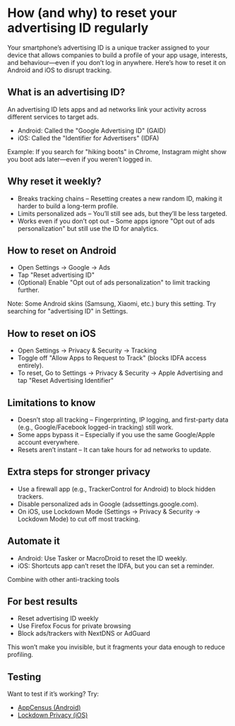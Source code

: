 # How (and why) to reset your advertising ID regularly

Your smartphone’s advertising ID is a unique tracker assigned to your device that allows companies to build a 
profile of your app usage, interests, and behaviour—even if you don’t log in anywhere. Here’s how to reset it on 
Android and iOS to disrupt tracking.

## What is an advertising ID?

An advertising ID lets apps and ad networks link your activity across different services to target ads.

* Android: Called the "Google Advertising ID" (GAID)
* iOS: Called the "Identifier for Advertisers" (IDFA)

Example: If you search for "hiking boots" in Chrome, Instagram might show you boot ads later—even if you weren’t logged in.

## Why reset it weekly?

* Breaks tracking chains – Resetting creates a new random ID, making it harder to build a long-term profile.
* Limits personalized ads – You’ll still see ads, but they’ll be less targeted.
* Works even if you don’t opt out – Some apps ignore "Opt out of ads personalization" but still use the ID for analytics.

## How to reset on Android

* Open Settings → Google → Ads
* Tap "Reset advertising ID"
* (Optional) Enable "Opt out of ads personalization" to limit tracking further.

Note: Some Android skins (Samsung, Xiaomi, etc.) bury this setting. Try searching for "advertising ID" in Settings.

## How to reset on iOS

* Open Settings → Privacy & Security → Tracking
* Toggle off "Allow Apps to Request to Track" (blocks IDFA access entirely).
* To reset, Go to Settings → Privacy & Security → Apple Advertising and tap "Reset Advertising Identifier"

## Limitations to know

* Doesn’t stop all tracking – Fingerprinting, IP logging, and first-party data (e.g., Google/Facebook logged-in tracking) still work.
* Some apps bypass it – Especially if you use the same Google/Apple account everywhere.
* Resets aren’t instant – It can take hours for ad networks to update.

## Extra steps for stronger privacy

* Use a firewall app (e.g., TrackerControl for Android) to block hidden trackers.
* Disable personalized ads in Google (adssettings.google.com).
* On iOS, use Lockdown Mode (Settings → Privacy & Security → Lockdown Mode) to cut off most tracking.

## Automate it

* Android: Use Tasker or MacroDroid to reset the ID weekly.
* iOS: Shortcuts app can’t reset the IDFA, but you can set a reminder.

Combine with other anti-tracking tools

## For best results

* Reset advertising ID weekly
* Use Firefox Focus for private browsing
* Block ads/trackers with NextDNS or AdGuard

This won’t make you invisible, but it fragments your data enough to reduce profiling.

## Testing

Want to test if it’s working? Try:

* [AppCensus (Android)](https://appcensus.mobi/)
* [Lockdown Privacy (iOS)](https://lockdownprivacy.com/)
